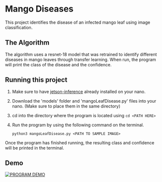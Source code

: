# Mango Diseases

This project identifies the disease of an infected mango leaf using image classification.

## The Algorithm

The algorithm uses a resnet-18 model that was retrained to identify different diseases in mango leaves through transfer learning. When run, the program will print the class of the disease and the confidence.

## Running this project

1. Make sure to have [jetson-inference](https://github.com/dusty-nv/jetson-inference/blob/master/docs/building-repo-2.md) already installed on your nano.
2. Download the 'models' folder and 'mangoLeafDisease.py' files into your nano. (Make sure to place them in the same directory)
3. cd into the directory where the program is located using ```cd <PATH HERE>```
4. Run the program by using the following command on the terminal.

   ```python3 mangoLeafDisease.py <PATH TO SAMPLE IMAGE>```

Once the program has finished running, the resulting class and confidence will be printed in the terminal.

## Demo

[![PROGRAM DEMO](https://img.youtube.com/vi/l0BZjBVIxRk/0.jpg)](https://youtu.be/l0BZjBVIxRk)
